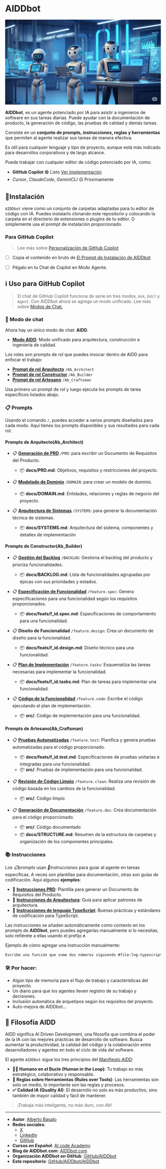 
# AIDDbot

![AIDDbot coding agents](./AIDD-bot.png)

**AIDDbot**, es un agente potenciado por IA para asistir a ingenieros de software en sus tareas diarias. Puede ayudar con la documentación de producto, la generación de código, las pruebas de calidad y demás tareas.

Consiste en un **conjunto de prompts, instrucciones, reglas y herramientas** que permiten al agente realizar sus tareas de manera efectiva.

Es útil para cualquier lenguaje y tipo de proyecto, aunque está más indicado para desarrollos corporativos y de largo alcance.

Puede trabajar con cualquier editor de código potenciado por IA, como:

- **GitHub Copilot** 🟢 Listo [Ver implementación](https://github.com/AIDDbot/AIDDbot/tree/main/.github)
- _Cursor_, _ClaudeCode_, _GeminiCLI_ 🟡 Próximamente

## 🔌Instalación

`AIDDbot` viene como un conjunto de carpetas adaptadas para tu editor de código con IA. Puedes instalarlo clonando este repositorio y colocando la carpeta en el directorio de extensiones o plugins de tu editor. O simplemente usa el prompt de instalación proporcionado.

### Para GitHub Copilot

> Lee más sobre [Personalización de GitHub Copilot](https://code.visualstudio.com/docs/copilot/copilot-customization)

- [ ] Copia el contenido en bruto de [El Prompt de Instalación de AIDDbot](https://raw.githubusercontent.com/AIDDbot/AIDDbot/refs/heads/main/.github/prompts/Ab_install-for-copilot.prompt.md)
- [ ] Pégalo en tu Chat de Copilot en Modo Agente.


## ℹ️ Uso para GitHub Copilot

> El chat de GitHub Copilot funciona de serie en tres modos, `Ask`, `Edit` y `Agent`. Con AIDDbot ahora se agrega un modo unificado. Lee más sobre [Modos de Chat.](https://code.visualstudio.com/docs/copilot/chat/chat-modes)

### 🤖 Modo de chat

Ahora hay un único modo de chat: **AIDD**.

- **[Modo AIDD](https://github.com/AIDDbot/AIDDbot/blob/main/.github/chatmodes/AIDDbot.chatmode.md)**: Modo unificado para arquitectura, construcción e ingeniería de calidad.

Los roles son prompts de rol que puedes invocar dentro de AIDD para enfocar el trabajo:

- **[Prompt de rol Arquitecto](/.github/prompts/Ab_Architect.prompt.md)** `/Ab_Architect`
- **[Prompt de rol Constructor](/.github/prompts/Ab_Builder.prompt.md)** `/Ab_Builder`
- **[Prompt de rol Artesano](/.github/prompts/Ab_Craftsman.prompt.md)** `/Ab_Craftsman`

Usa primero un prompt de rol y luego ejecuta los prompts de tarea específicos listados abajo.

### 📋 Prompts

Usando el comando `/`, puedes acceder a varios prompts diseñados para cada modo. Aquí tienes los prompts disponibles y sus resultados para cada rol:

#### Prompts de Arquitecto(Ab_Architect)

- 📋 **[Generación de PRD](https://github.com/AIDDbot/AIDDbot/blob/main/.github/prompts/PRD.prompt.md)** `/PRD`: para escribir un Documento de Requisitos del Producto.
  - 📦 **docs/PRD.md**: Objetivos, requisitos y restricciones del proyecto.

- 📋 **[Modelado de Dominio](https://github.com/AIDDbot/AIDDbot/blob/main/.github/prompts/DOMAIN.prompt.md)** `/DOMAIN`: para crear un modelo de dominio.
  - 📦 **docs/DOMAIN.md**: Entidades, relaciones y reglas de negocio del proyecto.

- 📋 **[Arquitectura de Sistemas](https://github.com/AIDDbot/AIDDbot/blob/main/.github/prompts/SYSTEMS.prompt.md)** `/SYSTEMS`: para generar la documentación técnica de sistemas.
  - 📦 **docs/SYSTEMS.md**: Arquitectura del sistema, componentes y detalles de implementación

#### Prompts de Constructor(Ab_Builder)

- 📋 **[Gestión del Backlog](https://github.com/AIDDbot/AIDDbot/blob/main/.github/prompts/BACKLOG.prompt.md)** `/BACKLOG`: Gestiona el backlog del producto y prioriza funcionalidades.
  - 📦 **docs/BACKLOG.md**: Lista de funcionalidades agrupadas por épicas con sus prioridades y estados.

- 📋 **[Especificación de Funcionalidad](https://github.com/AIDDbot/AIDDbot/blob/main/.github/prompts/feature.spec.prompt.md)** `/feature.spec`: Genera especificaciones para una funcionalidad según los requisitos proporcionados.
  - 📦 **docs/feats/f_id.spec.md**: Especificaciones de comportamiento para una funcionalidad.

- 📋 **Diseño de Funcionalidad** `/feature.design`: Crea un documento de diseño para la funcionalidad.
  - 📦 **docs/feats/f_id.design.md**: Diseño técnico para una funcionalidad.

- 📋 **[Plan de Implementación](https://github.com/AIDDbot/AIDDbot/blob/main/.github/prompts/feature.tasks.prompt.md)** `/feature.tasks`: Esquematiza las tareas necesarias para implementar la funcionalidad.
  - 📦 **docs/feats/f_id.tasks.md**: Plan de tareas para implementar una funcionalidad.

- 📋 **[Código de la Funcionalidad](https://github.com/AIDDbot/AIDDbot/blob/main/.github/prompts/feature.code.prompt.md)** `/feature.code`: Escribe el código ejecutando el plan de implementación.
  - 📦 **src/**: Código de implementación para una funcionalidad.

#### Prompts de Artesano(Ab_Craftsman)

- 📋 **[Pruebas Automatizadas](https://github.com/AIDDbot/AIDDbot/blob/main/.github/prompts/feature.test.prompt.md)** `/feature.test`: Planifica y genera pruebas automatizadas para el código proporcionado.
  - 📦 **docs/feats/f_id.test.md**: Especificaciones de pruebas unitarias e integradas para una funcionalidad.
  - 📦 **src/**: Pruebas de implementación para una funcionalidad.

- 📋 **[Revisión de Código Limpio](https://github.com/AIDDbot/AIDDbot/blob/main/.github/prompts/feature.clean.prompt.md)** `/feature.clean`: Realiza una revisión de código basada en los cambios de la funcionalidad.
  - 📦 **src/**: Código limpio

- 📋 **[Generación de Documentación](https://github.com/AIDDbot/AIDDbot/blob/main/.github/prompts/feature.doc.prompt.md)** `/feature.doc`: Crea documentación para el código proporcionado.
  - 📦 **src/**: Código documentado
  - 📦 **docs/STRUCTURE.md**: Resumen de la estructura de carpetas y organización de los componentes principales.

### 📚 Instrucciones

Los _📋prompts_ usan _📒instrucciones_ para guiar al agente en tareas específicas. A veces son plantillas para documentación, otras son guías de codificación. Aquí algunos **ejemplos**:

- 📒 **[Instrucciones PRD](https://github.com/AIDDbot/AIDDbot/blob/main/.github/instructions/PRD.instructions.md)**: Plantilla para generar un Documento de Requisitos del Producto.
- 📒 **[Instrucciones de Arquitectura](https://github.com/AIDDbot/AIDDbot/blob/main/.github/instructions/architecture.instructions.md)**: Guía para aplicar patrones de arquitectura.
- 📒 **[Instrucciones de lenguaje TypeScript](https://github.com/AIDDbot/AIDDbot/blob/main/.github/instructions/lng-typescript.instructions.md)**: Buenas prácticas y estándares de codificación para TypeScript.

Las instrucciones se añaden automáticamente como contexto en los prompts de **AIDDbot**, pero puedes agregarlas manualmente si lo necesitas, solo refiérete a ellas usando el prefijo `#`.

Ejemplo de cómo agregar una instrucción manualmente:

```txt
Escribe una función que sume dos números siguiendo #file:lng-typescript.instructions.md 
```

### 🛠️ Por hacer:

- Algún tipo de memoria para el flujo de trabajo y características del proyecto.
- Un diario para que los agentes lleven registro de su trabajo y decisiones.
- Inclusión automática de arquetipos según los requisitos del proyecto.
- Auto-mejora de AIDDbot...

## 💭 Filosofía AIDD

AIDD significa AI Driven Development, una filosofía que combina el poder de la IA con las mejores prácticas de desarrollo de software. Busca aumentar la productividad, la calidad del código y la colaboración entre desarrolladores y agentes en todo el ciclo de vida del software.

El agente `AIDDbot` sigue los tres principios del [Manifiesto AIDD](https://aiddbot.com/aidd-manifesto):

- **🧑‍💻 Humano en el Bucle (Human in the Loop)**: Tu trabajo es más estratégico, colaborativo y responsable.
- **🔧 Reglas sobre Herramientas (Rules over Tools)**: Las herramientas son solo un medio, lo importante son las reglas y procesos.
- **✅ Calidad IA (Quality AI)**: El desarrollo no solo es más productivo, sino también de mayor calidad y fácil de mantener.

> ¡Trabaja más inteligente, no más duro, con _Ab_!

---

- **Autor**: [Alberto Basalo](https://albertobasalo.dev)
- **Redes sociales**:
  - [X](https://x.com/albertobasalo)
  - [LinkedIn](https://www.linkedin.com/in/albertobasalo/)
  - [GitHub](https://github.com/albertobasalo)
- **Cursos en Español**: [AI code Academy](https://aicode.academy)
- **Blog de AIDDbot.com**: [AIDDbot.com](https://aiddbot.com)
- **Organización AIDDbot en GitHub**: [GitHub/AIDDbot](https://github.com/AIDDbot)
- **Este repositorio**: [GitHub/AIDDbot/AIDDbot](https://github.com/AIDDbot/AIDDbot)